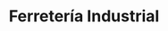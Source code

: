 ---
title: "Ferretería Industrial"
url: /ciudad-autonoma-de-buenos-aires/ferreteria-industrial/
shop: hardware
---